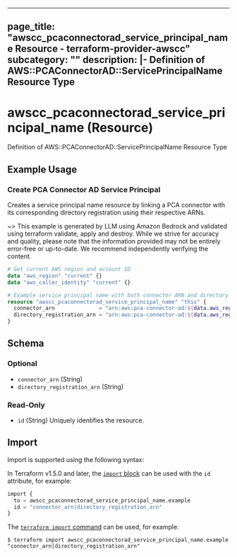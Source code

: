 
---
page_title: "awscc_pcaconnectorad_service_principal_name Resource - terraform-provider-awscc"
subcategory: ""
description: |-
  Definition of AWS::PCAConnectorAD::ServicePrincipalName Resource Type
---

# awscc_pcaconnectorad_service_principal_name (Resource)

Definition of AWS::PCAConnectorAD::ServicePrincipalName Resource Type

## Example Usage

### Create PCA Connector AD Service Principal

Creates a service principal name resource by linking a PCA connector with its corresponding directory registration using their respective ARNs.

~> This example is generated by LLM using Amazon Bedrock and validated using terraform validate, apply and destroy. While we strive for accuracy and quality, please note that the information provided may not be entirely error-free or up-to-date. We recommend independently verifying the content.

```terraform
# Get current AWS region and account ID
data "aws_region" "current" {}
data "aws_caller_identity" "current" {}

# Example service principal name with both connector ARN and directory registration ARN
resource "awscc_pcaconnectorad_service_principal_name" "this" {
  connector_arn              = "arn:aws:pca-connector-ad:${data.aws_region.current.name}:${data.aws_caller_identity.current.account_id}:connector/12345678-1234-1234-1234-123456789012"
  directory_registration_arn = "arn:aws:pca-connector-ad:${data.aws_region.current.name}:${data.aws_caller_identity.current.account_id}:directory-registration/d-0123456789"
}
```

<!-- schema generated by tfplugindocs -->
## Schema

### Optional

- `connector_arn` (String)
- `directory_registration_arn` (String)

### Read-Only

- `id` (String) Uniquely identifies the resource.

## Import

Import is supported using the following syntax:

In Terraform v1.5.0 and later, the [`import` block](https://developer.hashicorp.com/terraform/language/import) can be used with the `id` attribute, for example:

```terraform
import {
  to = awscc_pcaconnectorad_service_principal_name.example
  id = "connector_arn|directory_registration_arn"
}
```

The [`terraform import` command](https://developer.hashicorp.com/terraform/cli/commands/import) can be used, for example:

```shell
$ terraform import awscc_pcaconnectorad_service_principal_name.example "connector_arn|directory_registration_arn"
```
